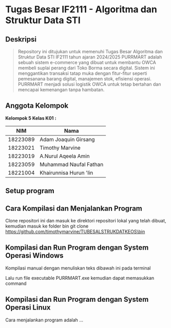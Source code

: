 ﻿# Tugas Besar IF2111 - Algoritma dan Struktur Data STI
 ## Deskripsi
 > Repository ini ditujukan untuk memenuhi Tugas Besar Algoritma dan Struktur Data STI IF2111 tahun ajaran 2024/2025
PURRMART adalah sebuah sistem e-commerce yang dibuat untuk membantu OWCA membeli suplai perang dari Toko Borma secara digital. Sistem ini menggantikan transaksi tatap muka dengan fitur-fitur seperti pemesanana barang digital, manajemen stok, efisiensi operasi. PURRMART menjadi solusi logistik OWCA untuk tetap bertahan dan mencapai kemenangan tanpa hambatan.

## Anggota Kelompok

**Kelompok 5 Kelas K01 :**

| NIM        | Nama                   |
| ---        | ---                    |
| 18223089   | Adam Joaquin Girsang   |
| 18223021   | Timothy Marvine        |
| 18223019   | A.Nurul Aqeela Amin    |
| 18223059  | Muhammad Naufal Fathan |
| 18221004   | Khairunnisa Hurun 'Iin |

## Setup program

## Cara Kompilasi dan Menjalankan Program
Clone repositori ini dan masuk ke direktori repositori lokal yang telah dibuat, kemudian masuk ke folder bin
git clone https://github.com/timothymarvine/TUBESALSTRUKDATKEOS\bin

## Kompilasi dan Run Program dengan System Operasi Windows
Kompilasi manual dengan menuliskan teks dibawah ini pada terminal

Lalu run file executable PURRMART.exe kemudian dapat memasukkan command

## Kompilasi dan Run Program dengan System Operasi Linux

Cara menjalankan program adalah ...
